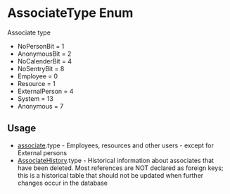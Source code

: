 <properties generated="1" SortOrder="990" />

# AssociateType Enum

Associate type

* NoPersonBit = 1
* AnonymousBit = 2
* NoCalenderBit = 4
* NoSentryBit = 8
* Employee = 0
* Resource = 1
* ExternalPerson = 4
* System = 13
* Anonymous = 7

## Usage
* [associate](associate.md).type - Employees, resources and other users - except for External persons
* [AssociateHistory](AssociateHistory.md).type - Historical information about associates that have been deleted. Most references are NOT declared as foreign keys; this is a historical table that should not be updated when further changes occur in the database

